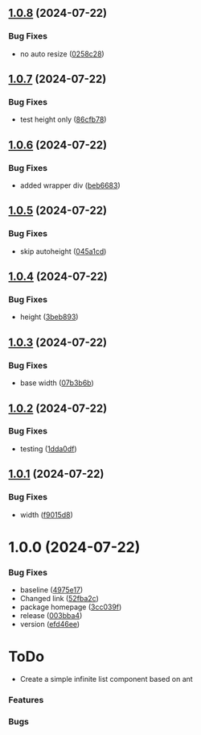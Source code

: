 ## [1.0.8](https://github.com/sjhoeksma/lowcoder-comp-infinite-list/compare/v1.0.7...v1.0.8) (2024-07-22)


### Bug Fixes

* no auto resize ([0258c28](https://github.com/sjhoeksma/lowcoder-comp-infinite-list/commit/0258c28ca5714589aaa853bf8b290a57ed188d4c))

## [1.0.7](https://github.com/sjhoeksma/lowcoder-comp-infinite-list/compare/v1.0.6...v1.0.7) (2024-07-22)


### Bug Fixes

* test height only ([86cfb78](https://github.com/sjhoeksma/lowcoder-comp-infinite-list/commit/86cfb7881f699db5430cf5482e8f7631db3b7889))

## [1.0.6](https://github.com/sjhoeksma/lowcoder-comp-infinite-list/compare/v1.0.5...v1.0.6) (2024-07-22)


### Bug Fixes

* added wrapper div ([beb6683](https://github.com/sjhoeksma/lowcoder-comp-infinite-list/commit/beb6683ab2376ae0b294fc22c3ea754a6a3761bf))

## [1.0.5](https://github.com/sjhoeksma/lowcoder-comp-infinite-list/compare/v1.0.4...v1.0.5) (2024-07-22)


### Bug Fixes

* skip autoheight ([045a1cd](https://github.com/sjhoeksma/lowcoder-comp-infinite-list/commit/045a1cd490f9c0b3174a548b91050d209a223c04))

## [1.0.4](https://github.com/sjhoeksma/lowcoder-comp-infinite-list/compare/v1.0.3...v1.0.4) (2024-07-22)


### Bug Fixes

* height ([3beb893](https://github.com/sjhoeksma/lowcoder-comp-infinite-list/commit/3beb893f09797d456d80c845715acbb5392fe10d))

## [1.0.3](https://github.com/sjhoeksma/lowcoder-comp-infinite-list/compare/v1.0.2...v1.0.3) (2024-07-22)


### Bug Fixes

* base width ([07b3b6b](https://github.com/sjhoeksma/lowcoder-comp-infinite-list/commit/07b3b6b5ea2f5a3cc7f559261f98fd5a3797cb36))

## [1.0.2](https://github.com/sjhoeksma/lowcoder-comp-infinite-list/compare/v1.0.1...v1.0.2) (2024-07-22)


### Bug Fixes

* testing ([1dda0df](https://github.com/sjhoeksma/lowcoder-comp-infinite-list/commit/1dda0df8c0763d4eead2f3ac5bb587860979f22a))

## [1.0.1](https://github.com/sjhoeksma/lowcoder-comp-infinite-list/compare/v1.0.0...v1.0.1) (2024-07-22)


### Bug Fixes

* width ([f9015d8](https://github.com/sjhoeksma/lowcoder-comp-infinite-list/commit/f9015d87a192f9b4adf7b33708f23e02a484e4a6))

# 1.0.0 (2024-07-22)


### Bug Fixes

* baseline ([4975e17](https://github.com/sjhoeksma/lowcoder-comp-infinite-list/commit/4975e17ea18246019486db7ce766305ef3536b16))
* Changed link ([52fba2c](https://github.com/sjhoeksma/lowcoder-comp-infinite-list/commit/52fba2c65cbdf7162168d434be013f991b3e42c3))
* package homepage ([3cc039f](https://github.com/sjhoeksma/lowcoder-comp-infinite-list/commit/3cc039ff135e7c87c3ad776dace9ce493026d808))
* release ([003bba4](https://github.com/sjhoeksma/lowcoder-comp-infinite-list/commit/003bba4fd1e8b17e37ff34bf261d446d0c620666))
* version ([efd46ee](https://github.com/sjhoeksma/lowcoder-comp-infinite-list/commit/efd46eebe5d7aec08ea2af3d888dbfeb17743e56))

# ToDo
* Create a simple infinite list component based on ant

### Features

### Bugs
